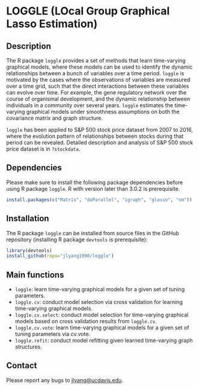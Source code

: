 # LOGGLE (LOcal Group Graphical Lasso Estimation)

## Description
The R package `loggle` provides a set of methods that learn time-varying graphical models, where these models can be used to identify the dynamic relationships between a bunch of variables over a time period. `loggle` is motivated by the cases where the observations of variables are measured over a time grid, such that the direct interactions between these variables can evolve over time. For example, the gene regulatory network over the course of organismal development, and the dynamic relationship between individuals in a community over several years. `loggle` estimates the time-varying graphical models under smoothness assumptions on both the covariance matrix and graph structure. 

`loggle` has been applied to S&P 500 stock price dataset from 2007 to 2016, where the evolution pattern of relationships between stocks during that period can be revealed. Detailed description and analysis of S&P 500 stock price dataset is in `?stockdata`.

## Dependencies
Please make sure to install the following package dependencies before using R package `loggle`. R with version later than 3.0.2 is prerequisite.
```r
install.packages(c("Matrix", "doParallel", "igraph", "glasso", "sm"))
```

## Installation
The R package `loggle` can be installed from source files in the GitHub repository (installing R package `devtools` is prerequisite):
```r
library(devtools)
install_github(repo="jlyang1990/loggle")
```

## Main functions
* `loggle`: learn time-varying graphical models for a given set of tuning parameters.
* `loggle.cv`: conduct model selection via cross validation for learning time-varying graphical models.
* `loggle.cv.select`: conduct model selection for time-varying graphical models based on cross validation results from `loggle.cv`.
* `loggle.cv.vote`:  learn time-varying graphical models for a given set of tuning parameters via cv.vote.
* `loggle.refit`: conduct model refitting given learned time-varying graph structures.

## Contact
Please report any bugs to jlyang@ucdavis.edu.
